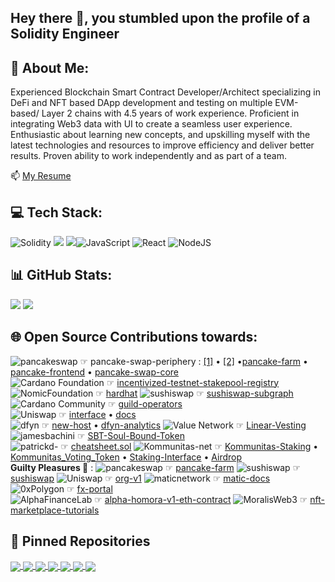 ## Hey there 👋, you stumbled upon the profile of a Solidity Engineer ## 

## 💫 About Me:
Experienced Blockchain Smart Contract Developer/Architect specializing in DeFi and NFT based DApp development and testing on
multiple EVM-based/ Layer 2 chains with 4.5 years of work experience. Proficient in integrating Web3 data with UI to create a seamless
user experience. Enthusiastic about learning new concepts, and upskilling myself with the latest technologies and resources to improve
efficiency and deliver better results. Proven ability to work independently and as part of a team.

📫 [My Resume](https://drive.google.com/file/d/1vYjRMjddqxlUREj77rRdHj1Nac6rYTsK/view?usp=share_link)

## 💻 Tech Stack:
![Solidity](https://img.shields.io/badge/Solidity-%23363636.svg?style=for-the-badge&logo=solidity&logoColor=white) <img src="https://img.shields.io/badge/Hardhat-ffff00?style=for-the-badge&logo=truffle&logoColor=white" />
<img src="https://img.shields.io/badge/Truffle-623CE4?style=for-the-badge&logo=truffle&logoColor=white" />![JavaScript](https://img.shields.io/badge/javascript-%23323330.svg?style=for-the-badge&logo=javascript&logoColor=%23F7DF1E) ![React](https://img.shields.io/badge/react-%2320232a.svg?style=for-the-badge&logo=react&logoColor=%2361DAFB) ![NodeJS](https://img.shields.io/badge/node.js-6DA55F?style=for-the-badge&logo=node.js&logoColor=white)
</br>

## 📊 GitHub Stats:
![](https://github-readme-stats-hlvv.vercel.app/api?username=Akkii4&theme=onedark&hide_border=false&include_all_commits=true&rank_icon=default&show_icons=true&hide_title=true&number_format=long&show=reviews)
![](https://github-readme-streak-stats.herokuapp.com/?user=Akkii4&theme=onedark&hide_border=false&card_width=360)
<br/>
<!-- ![](https://github-profile-trophy.vercel.app/?username=Akkii4&theme=onedark&no-frame=false&no-bg=false&margin-w=4) 
![](https://github-readme-stats.vercel.app/api/top-langs/?username=Akkii4&theme=onedark&hide_border=false&include_all_commits=true&count_private=true&layout=compact)
-->

<!-- ## 🔝 Top Contributed Repo
![](https://github-contributor-stats.vercel.app/api?username=Akkii4&limit=5&theme=onedark&combine_all_yearly_contributions=true)
 -->
## 🌐 Open Source Contributions towards:
![pancakeswap](https://avatars.githubusercontent.com/u/71247426?s=40&v=4) ☞
   pancake-swap-periphery : [[1]](https://github.com/pancakeswap/pancake-swap-periphery/pull/8) • [[2]](https://github.com/pancakeswap/pancake-swap-periphery/pull/10) •[pancake-farm](https://github.com/pancakeswap/pancake-farm/pull/21)
  • [pancake-frontend](https://github.com/pancakeswap/pancake-frontend/pull/1163) • [pancake-swap-core](https://github.com/pancakeswap/pancake-swap-core/pull/20)<br/>
![Cardano Foundation](https://avatars.githubusercontent.com/u/37078161?s=40&v=4) ☞
  [incentivized-testnet-stakepool-registry](https://github.com/cardano-foundation/incentivized-testnet-stakepool-registry/commits?author=Akkii4&since=2020-04-27&until=2020-04-28)
![NomicFoundation](https://avatars.githubusercontent.com/u/38917137?s=40&v=4) ☞
  [hardhat](https://github.com/NomicFoundation/hardhat/pull/1527)
![sushiswap](https://avatars.githubusercontent.com/u/72222929?s=40&v=4) ☞
  [sushiswap-subgraph](https://github.com/sushiswap/sushiswap-subgraph/pull/57)
![Cardano Community](https://avatars.githubusercontent.com/u/59729625?s=40&v=4) ☞
  [guild-operators](https://github.com/cardano-community/guild-operators/issues/420)<br/>
![Uniswap](https://avatars.githubusercontent.com/u/36115574?s=40&v=4) ☞
  [interface](https://github.com/Uniswap/interface/pull/4186) • [docs](https://github.com/Uniswap/docs/pull/594)<br/>
 ![dfyn](https://avatars.githubusercontent.com/u/72025535?s=40&v=4) ☞
  [new-host](https://github.com/dfyn/new-host/pull/14) • [dfyn-analytics](https://github.com/dfyn/dfyn-analytics/pull/2)
![Value Network](https://s2.coinmarketcap.com/static/img/coins/64x64/9230.png) ☞
  [Linear-Vesting](https://github.com/valuenetworklive2021/Linear-Vesting/commits?author=Akkii4&since=2020-11-30&until=2020-12-31)
![jamesbachini](https://avatars.githubusercontent.com/u/20736739?s=40&v=4) ☞
  [SBT-Soul-Bound-Token](https://github.com/jamesbachini/Solidity-SBT-Soul-Bound-Token/pull/2#issuecomment-1548133418)<br/>
![patrickd-](https://avatars.githubusercontent.com/u/2522448?s=40&v=4) ☞
  [cheatsheet.sol](https://github.com/patrickd-/cheatsheet.sol/pull/1)
![Kommunitas-net](https://avatars.githubusercontent.com/u/72222929?s=40&v=4) ☞
  [Kommunitas-Staking](https://github.com/Kommunitas-net/Kommunitas-Staking/commits?author=Akkii4&since=2021-06-30&until=2021-08-31Kommunitas-Staking) • [Kommunitas_Voting_Token](https://github.com/Kommunitas-net/Kommunitas_Voting_Token/commits?author=Akkii4&since=2021-06-30&until=2021-07-31) • [Staking-Interface](https://github.com/Kommunitas-net/Staking-Interface/commits?author=Akkii4&since=2021-06-30&until=2021-08-31Staking-Interface) • [Airdrop](https://github.com/Kommunitas-net/Airdrop/commits?author=Akkii4&since=2021-07-31&until=2021-08-31)<br/>
**Guilty Pleasures 🤭** : ![pancakeswap](https://avatars.githubusercontent.com/u/71247426?s=40&v=4) ☞ [pancake-farm](https://github.com/pancakeswap/pancake-farm/pull/26) ![sushiswap](https://avatars.githubusercontent.com/u/72222929?s=40&v=4) ☞ [sushiswap](https://github.com/sushiswap/sushiswap/pull/24) 
![Uniswap](https://avatars.githubusercontent.com/u/36115574?s=40&v=4) ☞ [org-v1](https://github.com/Uniswap/org-v1/pull/123) 
![maticnetwork](https://avatars.githubusercontent.com/u/30753617?s=40&v=4) ☞
  [matic-docs](https://github.com/maticnetwork/matic-docs/pull/423) 
![0xPolygon](https://avatars.githubusercontent.com/u/66309068?s=40&v=4) ☞
  [fx-portal](https://github.com/0xPolygon/fx-portal/pull/7/commits)<br/>
![AlphaFinanceLab](https://avatars.githubusercontent.com/u/69663020?s=40&v=4) ☞
  [alpha-homora-v1-eth-contract](https://github.com/AlphaFinanceLab/alpha-homora-v1-eth-contract/pull/18) 
![MoralisWeb3](https://avatars.githubusercontent.com/u/80474746?s=40&v=4) ☞
[nft-marketplace-tutorials](https://github.com/MoralisWeb3/youtube-tutorials/pull/48)

## 📌 Pinned Repositories

<a href="https://github.com/Akkii4/Solidity_Cheatsheet">
  <img align="center" src="https://github-readme-stats-hlvv.vercel.app/api/pin/?username=akkii4&repo=Solidity_Cheatsheet&theme=onedark" />
</a>
<a href="https://github.com/Akkii4/Blockchain_Concepts">
  <img align="center" src="https://github-readme-stats-hlvv.vercel.app/api/pin/?username=akkii4&repo=Blockchain_Concepts&theme=onedark" />
</a>
<a href="https://github.com/Akkii4/SolidityTricky_Code">
  <img align="center" src="https://github-readme-stats-hlvv.vercel.app/api/pin/?username=akkii4&repo=SolidityTricky_Code&theme=onedark" />
</a>
<a href="https://github.com/Akkii4/etherfi_refactored">
  <img align="center" src="https://github-readme-stats-hlvv.vercel.app/api/pin/?username=akkii4&repo=etherfi_refactored&theme=onedark" />
</a>
<a href="https://github.com/Akkii4/Solidity_Attacks">
  <img align="center" src="https://github-readme-stats-hlvv.vercel.app/api/pin/?username=akkii4&repo=Solidity_Attacks&theme=onedark" />
</a>
<a href="https://github.com/Akkii4/GasOptimisation_Solidity">
  <img align="center" src="https://github-readme-stats-hlvv.vercel.app/api/pin/?username=akkii4&repo=GasOptimisation_Solidity&theme=onedark" />
</a>
<a href="https://github.com/cryption-network/polydex-contracts">
  <img align="center" src="https://github-readme-stats-hlvv.vercel.app/api/pin/?username=cryption-network&repo=polydex-contracts&theme=onedark&show_owner=true" />
</a>
